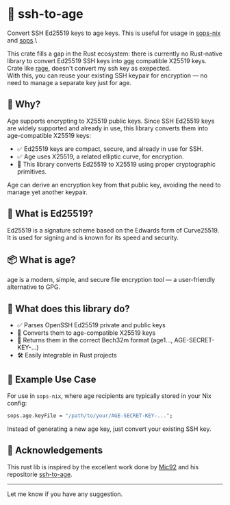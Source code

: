 # 🔁 ssh-to-age

Convert SSH Ed25519 keys to age keys. This is useful for usage in [sops-nix](https://github.com/Mic92/sops-nix) and [sops](https://github.com/getsops/sops).\

This crate fills a gap in the Rust ecosystem: there is currently no Rust-native library to convert Ed25519 SSH keys into [age](https://github.com/FiloSottile/age) compatible X25519 keys.\
Crate like [rage](https://github.com/str4d/rage), doesn't convert my ssh key as exepected.\
With this, you can reuse your existing SSH keypair for encryption — no need to manage a separate key just for age.

## 🧠 Why?

Age supports encrypting to X25519 public keys. Since SSH Ed25519 keys are widely supported and already in use, this library converts them into age-compatible X25519 keys:

- ✅ Ed25519 keys are compact, secure, and already in use for SSH.
- ✅ Age uses X25519, a related elliptic curve, for encryption.
- 🔄 This library converts Ed25519 to X25519 using proper cryptographic primitives.

Age can derive an encryption key from that public key, avoiding the need to manage yet another keypair.

## 🔐 What is Ed25519?

Ed25519 is a signature scheme based on the Edwards form of Curve25519. It is used for signing and is known for its speed and security.

## 📦 What is age?

age is a modern, simple, and secure file encryption tool — a user-friendly alternative to GPG.

## 📃 What does this library do?

- ✅ Parses OpenSSH Ed25519 private and public keys
- 🔁 Converts them to age-compatible X25519 keys
- 🧾 Returns them in the correct Bech32m format (age1..., AGE-SECRET-KEY-...)
- 🛠️ Easily integrable in Rust projects

## 🚀 Example Use Case

For use in `sops-nix`, where age recipients are typically stored in your Nix config:

```nix
sops.age.keyFile = "/path/to/your/AGE-SECRET-KEY-...";
```

Instead of generating a new age key, just convert your existing SSH key.

## 🤝 Acknowledgements

This rust lib is inspired by the excellent work done by [Mic92](https://github.com/Mic92/dotfiles) and his repositorie [ssh-to-age](https://github.com/Mic92/ssh-to-age).

---

Let me know if you have any suggestion.
